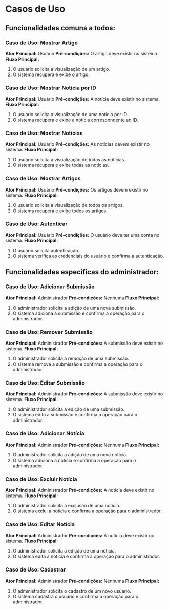 # Casos de Uso

## Funcionalidades comuns a todos:

### Caso de Uso: Mostrar Artigo
**Ator Principal:** Usuário
**Pré-condições:** O artigo deve existir no sistema.
**Fluxo Principal:**
1. O usuário solicita a visualização de um artigo.
2. O sistema recupera e exibe o artigo.

### Caso de Uso: Mostrar Notícia por ID
**Ator Principal:** Usuário
**Pré-condições:** A notícia deve existir no sistema.
**Fluxo Principal:**
1. O usuário solicita a visualização de uma notícia por ID.
2. O sistema recupera e exibe a notícia correspondente ao ID.

### Caso de Uso: Mostrar Notícias
**Ator Principal:** Usuário
**Pré-condições:** As notícias devem existir no sistema.
**Fluxo Principal:**
1. O usuário solicita a visualização de todas as notícias.
2. O sistema recupera e exibe todas as notícias.

### Caso de Uso: Mostrar Artigos
**Ator Principal:** Usuário
**Pré-condições:** Os artigos devem existir no sistema.
**Fluxo Principal:**
1. O usuário solicita a visualização de todos os artigos.
2. O sistema recupera e exibe todos os artigos.

### Caso de Uso: Autenticar
**Ator Principal:** Usuário
**Pré-condições:** O usuário deve ter uma conta no sistema.
**Fluxo Principal:**
1. O usuário solicita autenticação.
2. O sistema verifica as credenciais do usuário e confirma a autenticação.

## Funcionalidades específicas do administrador:

### Caso de Uso: Adicionar Submissão
**Ator Principal:** Administrador
**Pré-condições:** Nenhuma
**Fluxo Principal:**
1. O administrador solicita a adição de uma nova submissão.
2. O sistema adiciona a submissão e confirma a operação para o administrador.

### Caso de Uso: Remover Submissão
**Ator Principal:** Administrador
**Pré-condições:** A submissão deve existir no sistema.
**Fluxo Principal:**
1. O administrador solicita a remoção de uma submissão.
2. O sistema remove a submissão e confirma a operação para o administrador.

### Caso de Uso: Editar Submissão
**Ator Principal:** Administrador
**Pré-condições:** A submissão deve existir no sistema.
**Fluxo Principal:**
1. O administrador solicita a edição de uma submissão.
2. O sistema edita a submissão e confirma a operação para o administrador.

### Caso de Uso: Adicionar Notícia
**Ator Principal:** Administrador
**Pré-condições:** Nenhuma
**Fluxo Principal:**
1. O administrador solicita a adição de uma nova notícia.
2. O sistema adiciona a notícia e confirma a operação para o administrador.

### Caso de Uso: Excluir Notícia
**Ator Principal:** Administrador
**Pré-condições:** A notícia deve existir no sistema.
**Fluxo Principal:**
1. O administrador solicita a exclusão de uma notícia.
2. O sistema exclui a notícia e confirma a operação para o administrador.

### Caso de Uso: Editar Notícia
**Ator Principal:** Administrador
**Pré-condições:** A notícia deve existir no sistema.
**Fluxo Principal:**
1. O administrador solicita a edição de uma notícia.
2. O sistema edita a notícia e confirma a operação para o administrador.

### Caso de Uso: Cadastrar
**Ator Principal:** Administrador
**Pré-condições:** Nenhuma
**Fluxo Principal:**
1. O administrador solicita o cadastro de um novo usuário.
2. O sistema cadastra o usuário e confirma a operação para o administrador.
